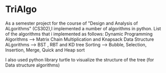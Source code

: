 # TriAlgo
As a semester project for the course of "Design and Analysis of ALgorithms" (CS302),I implemented a number of algorithms in python.
List of the algorithms that i implemented as follows:
Dynamic Programming Algorithms -->  Matrix Chain Multiplication and Knapsack
Data Structure ALgorithms  -->  BST , RBT and KD tree
Sorting --> Bubble, Selection, Insertion, Merge, Quick and Heap sort

I also used python library turtle to visualize the structure of the tree (for Data structure algorithms)
